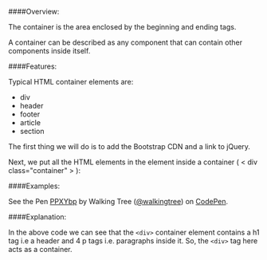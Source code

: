 ####Overview:

The container is the area enclosed by the beginning and ending tags.

A container can be described as any component that can contain other components inside itself.

####Features:

Typical HTML container elements are:

* div
* header
* footer
* article
* section

The first thing we will do is to add the Bootstrap CDN and a link to jQuery.

Next, we put all the HTML elements in the <body> element inside a container ( < div class="container" > ):

####Examples:

<p data-height="268" data-theme-id="0" data-slug-hash="PPXYbp" data-default-tab="result" data-user= " walkingtree" class='codepen'>See the Pen <a href='http://codepen.io/walkingtree/pen/PPXYbp/'>PPXYbp</a> by Walking Tree (<a href='http://codepen.io/walkingtree'>@walkingtree</a>) on <a href='http://codepen.io'>CodePen</a>.</p>
<script async src="//assets.codepen.io/assets/embed/ei.js"></script>

####Explanation:

In the above code we can see that the `<div>` container element contains a h1 tag  i.e a header and 4 p tags i.e. paragraphs inside it.
So, the `<div>` tag here acts as a container.
